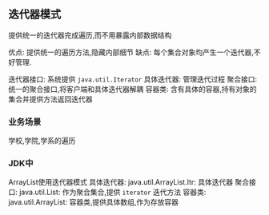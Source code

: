 ## 迭代器模式
提供统一的迭代器完成遍历,而不用暴露内部数据结构

优点: 提供统一的遍历方法,隐藏内部细节
缺点: 每个集合对象均产生一个迭代器,不好管理.

迭代器接口: 系统提供 `java.util.Iterator`
具体迭代器: 管理迭代过程
聚合接口: 统一的聚合接口,将客户端和具体迭代器解耦
容器类: 含有具体的容器,持有对象的集合并提供方法返回迭代器

### 业务场景
学校,学院,学系的遍历

### JDK中
ArrayList使用迭代器模式
具体迭代器: java.util.ArrayList.Itr: 具体迭代器
聚合接口:   java.util.List: 作为聚合集合,提供 `iterator` 迭代方法
容器类:    java.util.ArrayList: 容器类,提供具体数组,作为存放容器
